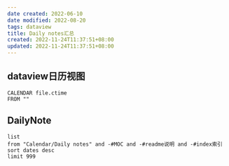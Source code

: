 ```yaml
---
date created: 2022-06-10
date modified: 2022-08-20
tags: dataview
title: Daily notes汇总
created: 2022-11-24T11:37:51+08:00
updated: 2022-11-24T11:37:51+08:00
---
```


## dataview日历视图

```dataview
CALENDAR file.ctime
FROM ""
```

## DailyNote

```dataview
list
from "Calendar/Daily notes" and -#MOC and -#readme说明 and -#index索引 
sort dates desc
limit 999
```
